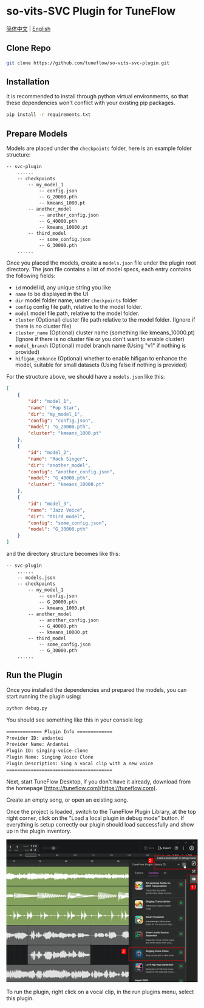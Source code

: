 # so-vits-SVC Plugin for TuneFlow

[简体中文](./README.zh.md) | [English](./README.md)

## Clone Repo

```bash
git clone https://github.com/tuneflow/so-vits-svc-plugin.git
```

## Installation

It is recommended to install through python virtual environments, so that these dependencies won't conflict with your existing pip packages.

```bash
pip install -r requirements.txt
```

## Prepare Models

Models are placed under the `checkpoints` folder, here is an example folder structure:

```
-- svc-plugin
    ......
    -- checkpoints
        -- my_model_1
            -- config.json
            -- G_20000.pth
            -- kmeans_1000.pt
        -- another_model
            -- another_config.json
            -- G_40000.pth
            -- kmeans_10000.pt
        -- third_model
            -- some_config.json
            -- G_30000.pth
    ......
```

Once you placed the models, create a `models.json` file under the plugin root directory. The json file contains a list of model specs, each entry contains the following fields:

- `id` model id, any unique string you like
- `name` to be displayed in the UI
- `dir` model folder name, under `checkpoints` folder
- `config` config file path, relative to the model folder.
- `model` model file path, relative to the model folder.
- `cluster` (Optional) cluster file path relative to the model folder. (Ignore if there is no cluster file)
- `cluster_name` (Optional) cluster name (something like kmeans_10000.pt) (Ignore if there is no cluster file or you don't want to enable cluster)
- `model_branch` (Optional) model branch name (Using "v1" if nothing is provided)
- `hifigan_enhance` (Optional) whether to enable hifigan to enhance the model, suitable for small datasets (Using false if nothing is provided)

For the structure above, we should have a `models.json` like this:

```json
[
    {
        "id": "model_1",
        "name": "Pop Star",
        "dir": "my_model_1",
        "config": "config.json",
        "model": "G_20000.pth",
        "cluster": "kmeans_1000.pt"
    },
    {
        "id": "model_2",
        "name": "Rock Singer",
        "dir": "another_model",
        "config": "another_config.json",
        "model": "G_40000.pth",
        "cluster": "kmeans_10000.pt"
    },
    {
        "id": "model_3",
        "name": "Jazz Voice",
        "dir": "third_model",
        "config": "some_config.json",
        "model": "G_30000.pth"
    }
]
```
and the directory structure becomes like this:

```
-- svc-plugin
    ......
    -- models.json
    -- checkpoints
        -- my_model_1
            -- config.json
            -- G_20000.pth
            -- kmeans_1000.pt
        -- another_model
            -- another_config.json
            -- G_40000.pth
            -- kmeans_10000.pt
        -- third_model
            -- some_config.json
            -- G_30000.pth
    ......
```

## Run the Plugin

Once you installed the dependencies and prepared the models, you can start running the plugin using:

```bash
python debug.py
```

You should see something like this in your console log:

```bash
============= Plugin Info =============
Provider ID: andantei
Provider Name: Andantei
Plugin ID: singing-voice-clone
Plugin Name: Singing Voice Clone
Plugin Description: Sing a vocal clip with a new voice
=======================================
```

Next, start TuneFlow Desktop, if you don't have it already, download from the homepage [https://tuneflow.com](https://tuneflow.com).

Create an empty song, or open an existing song.

Once the project is loaded, switch to the TuneFlow Plugin Library, at the top right corner, click on the "Load a local plugin in debug mode" button. If everything is setup correctly our plugin should load successfully and show up in the plugin inventory.

![Load local debug plugin](./images/load_plugin_en.jpg)

To run the plugin, right click on a vocal clip, in the run plugins menu, select this plugin.
